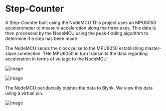 # Step-Counter
A Step-Counter built using the NodeMCU 
This project uses an MPU6050 accelerometer to measure acceleration along the three axes. This data is then processed by the NodeMCU using the peak-finding algorithm to determine if a step has been made

The NodeMCU sends the clock pulse to the MPU6050 establishing master-slave connection. THe MPU6050 in turn transmits the data regarding acceleration in terms of voltage to the NodeMCU

![image](https://user-images.githubusercontent.com/78297958/143433958-78d4cc39-177d-4fe4-b6fb-934eab1ac7d1.png)

![image](https://user-images.githubusercontent.com/78297958/143434306-2211ab71-9276-4b01-97e9-886bf57e0b79.png)

The NodeMCU peridocially pushes the data to Blynk. We view this data using a virtual pin.

![image](https://user-images.githubusercontent.com/78297958/143437485-30417f68-ae37-4afd-8ac1-1170a83cd888.png)
